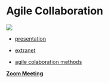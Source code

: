 # Agile Collaboration

![](https://images.unsplash.com/photo-1497005367839-6e852de72767?ixlib=rb-0.3.5&ixid=eyJhcHBfaWQiOjEyMDd9&s=2e700514c9f8e995a8c516db8c60978e&auto=format&fit=crop&w=1347&q=80)


- [presentation](https://docs.google.com/presentation/d/1puEx8g8zi1Wnq8aYo0AnD7F_PklICJlFvBioN_9I6Qs/edit#slide=id.g35f391192_00)

- [extranet](https://docs.grid.tf/dividi/efika/src/branch/master/readme.md)
- [agile colaboration methods](https://docs.grid.tf/dividi/efika/src/branch/master/Efika_Agile)

**[Zoom Meeting](https://zoom.us/recording/play/hwY7o6un9MPPuCW-AhySuZFRpTYbiWn9QlRyAIKioKy0uUvyGnrVLcW7S7aTWzD4)**